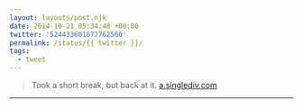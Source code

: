 ```yaml
---
layout: layouts/post.njk
date: 2014-10-21 05:34:48 +00:00
twitter: '524433601677762560'
permalink: /status/{{ twitter }}/
tags: 
  - tweet
---
```


> Took a short break, but back at it. [a.singlediv.com](https://a.singlediv.com)

---
